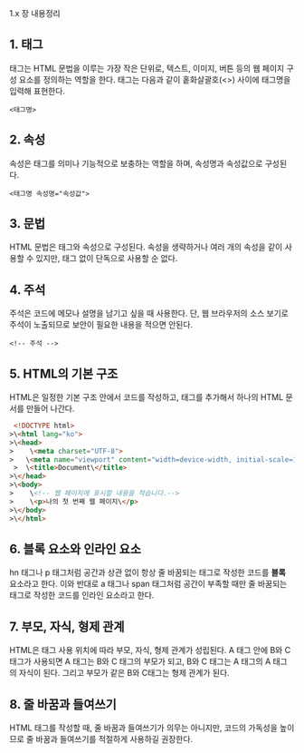 1.x 장  내용정리

## 1. 태그
태그는 HTML 문법을 이루는 가장 작은 단위로, 텍스트, 이미지, 버튼 등의 웹 페이지 구성 요소를 정의하는 역할을 한다. 태그는 다음과 같이 홑화살괄호(<>) 사이에 태그명을 입력해 표현한다.

 ` <태그명> `
## 2. 속성
속성은 태그를 의미나 기능적으로 보충하는 역할을 하며, 속성명과 속성값으로 구성된다.

` <태그명 속성명="속성값"> `

## 3. 문법
HTML 문법은 태그와 속성으로 구성된다. 속성을 생략하거나 여러 개의 속성을 같이 사용할 수 있지만, 태그 없이 단독으로 사용할 순 없다.

## 4. 주석
주석은 코드에 메모나 설명을 남기고 싶을 때 사용한다. 단, 웹 브라우저의 소스 보기로 주석이 노출되므로 보안이 필요한 내용을 적으면 안된다.

` <!-- 주석 --> `

## 5. HTML의 기본 구조
HTML은 일정한 기본 구조 안에서 코드를 작성하고, 태그를 추가해서 하나의 HTML 문서를 만들어 나간다.

```HTML
 <!DOCTYPE html>
>\<html lang="ko">
>\<head>
>    \<meta charset="UTF-8">
>   \<meta name="viewport" content="width=device-width, initial-scale=1.0">
 >  \<title>Document\</title>
>\</head>
>\<body>
>    \<!-- 웹 페이지에 표시할 내용을 적습니다.-->
>    \<p>나의 첫 번째 웹 페이지\</p>
>\</body>
>\</html>
```

## 6. 블록 요소와 인라인 요소
hn 태그나 p 태그처럼 공간과 상관 없이 항상 줄 바꿈되는 태그로 작성한 코드를 **블록** 요소라고 한다. 이와 반대로 a 태그나 span 태그처럼 공간이 부족할 때만 줄 바꿈되는 태그로 작성한 코드를 인라인 요소라고 한다.

## 7. 부모, 자식, 형제 관계
HTML은 태그 사용 위치에 따라 부모, 자식, 형제 관계가 성립된다. A 태그 안에 B와 C태그가 사용되면 A 태그는 B와 C 태그의 부모가 되고, B와 C 태그는 A 태그의 A 태그의 자식이 된다. 그리고 부모가 같은   B와 C태그는 형제 관계가 된다.

## 8. 줄 바꿈과 들여쓰기
HTML 태그를 작성할 때, 줄 바꿈과 들여쓰기가 의무는 아니지만, 코드의 가독성을 높이므로 줄 바꿈과 들여쓰기를 적절하게 사용하길 권장한다.

